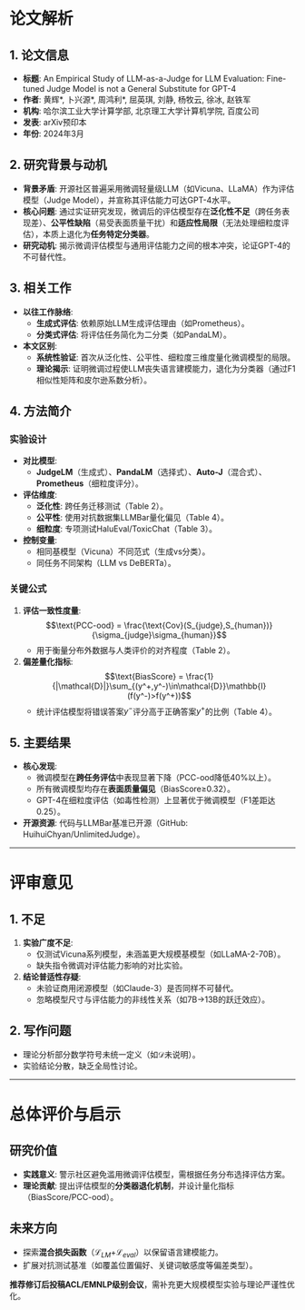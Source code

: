 # 论文解析  

## 1. 论文信息  
- **标题**: An Empirical Study of LLM-as-a-Judge for LLM Evaluation: Fine-tuned Judge Model is not a General Substitute for GPT-4  
- **作者**: 黄辉*, 卜兴源*, 周鸿利*, 屈英琪, 刘静, 杨牧云, 徐冰, 赵铁军  
- **机构**: 哈尔滨工业大学计算学部, 北京理工大学计算机学院, 百度公司  
- **发表**: arXiv预印本  
- **年份**: 2024年3月  

## 2. 研究背景与动机  
- **背景矛盾**: 开源社区普遍采用微调轻量级LLM（如Vicuna、LLaMA）作为评估模型（Judge Model），并宣称其评估能力可达GPT-4水平。  
- **核心问题**: 通过实证研究发现，微调后的评估模型存在**泛化性不足**（跨任务表现差）、**公平性缺陷**（易受表面质量干扰）和**适应性局限**（无法处理细粒度评估），本质上退化为**任务特定分类器**。  
- **研究动机**: 揭示微调评估模型与通用评估能力之间的根本冲突，论证GPT-4的不可替代性。  

## 3. 相关工作  
- **以往工作脉络**:  
  - **生成式评估**: 依赖原始LLM生成评估理由（如Prometheus）。  
  - **分类式评估**: 将评估任务简化为二分类（如PandaLM）。  
- **本文区别**:  
  - **系统性验证**: 首次从泛化性、公平性、细粒度三维度量化微调模型的局限。  
  - **理论揭示**: 证明微调过程使LLM丧失语言建模能力，退化为分类器（通过F1相似性矩阵和皮尔逊系数分析）。  

## 4. 方法简介  
### 实验设计  
- **对比模型**:  
  - **JudgeLM**（生成式）、**PandaLM**（选择式）、**Auto-J**（混合式）、**Prometheus**（细粒度评分）。  
- **评估维度**:  
  - **泛化性**: 跨任务迁移测试（Table 2）。  
  - **公平性**: 使用对抗数据集LLMBar量化偏见（Table 4）。  
  - **细粒度**: 专项测试HaluEval/ToxicChat（Table 3）。  
- **控制变量**:  
  - 相同基模型（Vicuna）不同范式（生成vs分类）。  
  - 同任务不同架构（LLM vs DeBERTa）。  

### 关键公式  
1. **评估一致性度量**:  
   $$\text{PCC-ood} = \frac{\text{Cov}(S_{judge},S_{human})}{\sigma_{judge}\sigma_{human}}$$  
   - 用于衡量分布外数据与人类评价的对齐程度（Table 2）。  
2. **偏差量化指标**:  
   $$\text{BiasScore} = \frac{1}{|\mathcal{D}|}\sum_{(y^+,y^-)\in\mathcal{D}}\mathbb{I}(f(y^-)>f(y^+))$$  
   - 统计评估模型将错误答案$y^-$评分高于正确答案$y^+$的比例（Table 4）。  

## 5. 主要结果  
- **核心发现**:  
  - 微调模型在**跨任务评估**中表现显著下降（PCC-ood降低40%以上）。  
  - 所有微调模型均存在**表面质量偏见**（BiasScore≥0.32）。  
  - GPT-4在细粒度评估（如毒性检测）上显著优于微调模型（F1差距达0.25）。  
- **开源资源**: 代码与LLMBar基准已开源（GitHub: HuihuiChyan/UnlimitedJudge）。  

---  

# 评审意见  

## 1. 不足  
1. **实验广度不足**:  
   - 仅测试Vicuna系列模型，未涵盖更大规模基模型（如LLaMA-2-70B）。  
   - 缺失指令微调对评估能力影响的对比实验。  
2. **结论普适性存疑**:  
   - 未验证商用闭源模型（如Claude-3）是否同样不可替代。  
   - 忽略模型尺寸与评估能力的非线性关系（如7B→13B的跃迁效应）。  

## 2. 写作问题  
- 理论分析部分数学符号未统一定义（如$\mathcal{D}$未说明）。  
- 实验结论分散，缺乏全局性讨论。  

---  

# 总体评价与启示  

## 研究价值  
- **实践意义**: 警示社区避免滥用微调评估模型，需根据任务分布选择评估方案。  
- **理论贡献**: 提出评估模型的**分类器退化机制**，并设计量化指标（BiasScore/PCC-ood）。  

## 未来方向  
- 探索**混合损失函数**（$\mathcal{L}_{LM}$+$\mathcal{L}_{eval}$）以保留语言建模能力。  
- 扩展对抗测试基准（如覆盖位置偏好、关键词敏感度等偏差类型）。  

**推荐修订后投稿ACL/EMNLP级别会议**，需补充更大规模模型实验与理论严谨性优化。